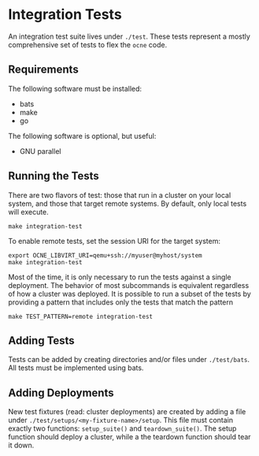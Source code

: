 # Integration Tests

An integration test suite lives under `./test`.  These tests represent a mostly
comprehensive set of tests to flex the `ocne` code.

## Requirements

The following software must be installed:
* bats
* make
* go

The following software is optional, but useful:
* GNU parallel

## Running the Tests

There are two flavors of test: those that run in a cluster on your local system,
and those that target remote systems.  By default, only local tests will execute.

```
make integration-test
```

To enable remote tests, set the session URI for the target system:

```
export OCNE_LIBVIRT_URI=qemu+ssh://myuser@myhost/system
make integration-test
```

Most of the time, it is only necessary to run the tests against a single
deployment.  The behavior of most subcommands is equivalent regardless of how
a cluster was deployed.  It is possible to run a subset of the tests by
providing a pattern that includes only the tests that match the pattern

```
make TEST_PATTERN=remote integration-test
```


## Adding Tests

Tests can be added by creating directories and/or files under `./test/bats`.
All tests must be implemented using bats.

## Adding Deployments

New test fixtures (read: cluster deployments) are created by adding a file
under `./test/setups/<my-fixture-name>/setup`.  This file must contain exactly
two functions: `setup_suite()` and `teardown_suite()`.  The setup function
should deploy a cluster, while a the teardown function should tear it down.
